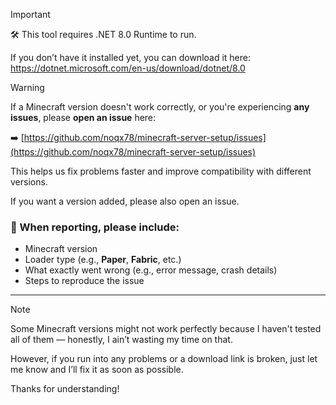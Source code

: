 >[!IMPORTANT]
>🛠️ This tool requires .NET 8.0 Runtime to run.
>
>If you don’t have it installed yet, you can download it here: https://dotnet.microsoft.com/en-us/download/dotnet/8.0

> [!Warning]
> If a Minecraft version doesn't work correctly, or you're experiencing **any issues**, please **open an issue** here:
>
> ➡️ [https://github.com/noqx78/minecraft-server-setup/issues](https://github.com/noqx78/minecraft-server-setup/issues)
>
> This helps us fix problems faster and improve compatibility with different versions.
>
> If you want a version added, please also open an issue.
>
> ### 📝 When reporting, please include:
> - Minecraft version  
> - Loader type (e.g., **Paper**, **Fabric**, etc.)  
> - What exactly went wrong (e.g., error message, crash details)  
> - Steps to reproduce the issue  


---


> [!Note]
> Some Minecraft versions might not work perfectly because I haven't tested all of them — honestly, I ain’t wasting my time on that.  
>  
> However, if you run into any problems or a download link is broken, just let me know and I’ll fix it as soon as possible.  
>  
> Thanks for understanding!

